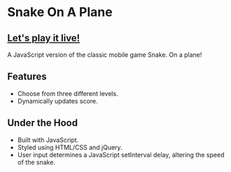 # Snake On A Plane

## [Let's play it live!](http://www.elismukler.com/snakeOnAPlane)

A JavaScript version of the classic mobile game Snake. On a plane!

## Features
* Choose from three different levels.
* Dynamically updates score.

## Under the Hood
* Built with JavaScript.
* Styled using HTML/CSS and jQuery.
* User input determines a JavaScript setInterval delay, altering the speed of the snake.
